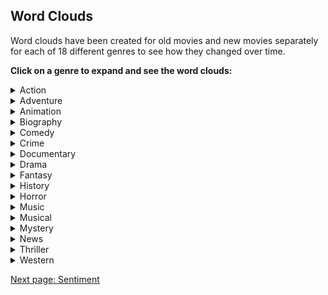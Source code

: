 
## Word Clouds

Word clouds have been created for old movies and new movies separately for each of 18 different genres to see how they changed over time.


**Click on a genre to expand and see the word clouds:**
<!-- Markdown is not completely supported within <details> tag so images must be inserted with html syntax -->
<details>
  <summary>Action</summary>

  <img src="images/wordclouds/OldActionWC.jpg" class="wordcloud_left" width="50%"/>
  <img src="images/wordclouds/NewActionWC.jpg" class="wordcloud_right" width="50%"/>

  Action blah is different because blah blah blah blah blah blah blah blah blah blah blah blah blah blah blah blah blah blah blah blah blah blah blah blah blah blah blah blah blah blah blah blah blah blah blah blah blah blah blah blah blah blah blah blah blah

</details>

<details>
  <summary>Adventure</summary>

  <img src="images/wordclouds/.jpg" class="wordcloud_left" width="50%"/>
  <img src="images/wordclouds/.jpg" class="wordcloud_right" width="50%"/>

  Text

</details>

<details>
  <summary>Animation</summary>

  <img src="images/wordclouds/.jpg" class="wordcloud_left" width="50%"/>
  <img src="images/wordclouds/.jpg" class="wordcloud_right" width="50%"/>

  Text

</details>

<details>
  <summary>Biography</summary>

  <img src="images/wordclouds/.jpg" class="wordcloud_left" width="50%"/>
  <img src="images/wordclouds/.jpg" class="wordcloud_right" width="50%"/>

  Text

</details>

<details>
  <summary>Comedy</summary>

  <img src="images/wordclouds/.jpg" class="wordcloud_left" width="50%"/>
  <img src="images/wordclouds/.jpg" class="wordcloud_right" width="50%"/>

  Text

</details>

<details>
  <summary>Crime</summary>

  <img src="images/wordclouds/.jpg" class="wordcloud_left" width="50%"/>
  <img src="images/wordclouds/.jpg" class="wordcloud_right" width="50%"/>

  Text

</details>

<details>
  <summary>Documentary</summary>

  <img src="images/wordclouds/.jpg" class="wordcloud_left" width="50%"/>
  <img src="images/wordclouds/.jpg" class="wordcloud_right" width="50%"/>

  Text

</details>

<details>
  <summary>Drama</summary>

  <img src="images/wordclouds/.jpg" class="wordcloud_left" width="50%"/>
  <img src="images/wordclouds/.jpg" class="wordcloud_right" width="50%"/>

  Text

</details>

<details>
  <summary>Fantasy</summary>

  <img src="images/wordclouds/.jpg" class="wordcloud_left" width="50%"/>
  <img src="images/wordclouds/.jpg" class="wordcloud_right" width="50%"/>

  Text

</details>

<details>
  <summary>History</summary>

  <img src="images/wordclouds/.jpg" class="wordcloud_left" width="50%"/>
  <img src="images/wordclouds/.jpg" class="wordcloud_right" width="50%"/>

  Text

</details>

<details>
  <summary>Horror</summary>

  <img src="images/wordclouds/.jpg" class="wordcloud_left" width="50%"/>
  <img src="images/wordclouds/.jpg" class="wordcloud_right" width="50%"/>

  Text

</details>

<details>
  <summary>Music</summary>

  <img src="images/wordclouds/.jpg" class="wordcloud_left" width="50%"/>
  <img src="images/wordclouds/.jpg" class="wordcloud_right" width="50%"/>

  Text

</details>

<details>
  <summary>Musical</summary>

  <img src="images/wordclouds/.jpg" class="wordcloud_left" width="50%"/>
  <img src="images/wordclouds/.jpg" class="wordcloud_right" width="50%"/>

  Text

</details>

<details>
  <summary>Mystery</summary>

  <img src="images/wordclouds/.jpg" class="wordcloud_left" width="50%"/>
  <img src="images/wordclouds/.jpg" class="wordcloud_right" width="50%"/>

  Text

</details>

<details>
  <summary>News</summary>

  <img src="images/wordclouds/.jpg" class="wordcloud_left" width="50%"/>
  <img src="images/wordclouds/.jpg" class="wordcloud_right" width="50%"/>

  Text

</details>

<details>
  <summary>Thriller</summary>

  <img src="images/wordclouds/.jpg" class="wordcloud_left" width="50%"/>
  <img src="images/wordclouds/.jpg" class="wordcloud_right" width="50%"/>

  Text

</details>

<details>
  <summary>Western</summary>

  <img src="images/wordclouds/.jpg" class="wordcloud_left" width="50%"/>
  <img src="images/wordclouds/.jpg" class="wordcloud_right" width="50%"/>

  Text

</details>



[Next page: Sentiment](sentiment.md)
